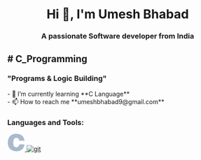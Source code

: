 
<h1 align="center">Hi 👋, I'm Umesh Bhabad</h1>
<h3 align="center">A passionate Software developer from India</h3>
<h2># C_Programming</h2>
<h3>"Programs &amp; Logic Building"</h3>
- 🌱 I’m currently learning **C Language**</br>
- 📫 How to reach me **umeshbhabad9@gmail.com**

<p align="left">
</p>

<h3 align="left">Languages and Tools:</h3>
<p align="left"> <a href="https://www.cprogramming.com/" target="_blank" rel="noreferrer"> <img src="https://raw.githubusercontent.com/devicons/devicon/master/icons/c/c-original.svg" alt="c" width="40" height="40"/> </a> <a href="https://git-scm.com/" target="_blank" rel="noreferrer"> <img src="https://www.vectorlogo.zone/logos/git-scm/git-scm-icon.svg" alt="git" width="40" height="40"/> </a> </p>
